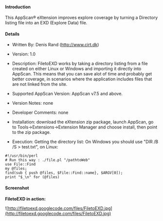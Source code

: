 #### Introduction ####

This AppScan® eXtension improves explore coverage by turning a Directory listing file into an EXD (Explore Data) file.

#### Details ####

  * Written By: Denis Rand (http://www.cirt.dk)

  * Version: 1.0

  * Description: FiletoEXD works by taking a directory listing from a file created on either Linux or Windows and importing it directly into AppScan. This means that you can save alot of time and probably get better coverage, in scenarios where the application includes files that are not linked from the site.

  * Supported AppScan Version: AppScan v7.5 and above.

  * Version Notes: none

  * Developer Comments: none

  * Installation: download the eXtension zip package, launch AppScan, go to Tools->Extensions->Extension Manager and choose install, then point to the zip package.

  * Execution: Getting the directory list: On Windows you should use "DIR /B /S > test.txt", on Linux:

```
#!/usr/bin/perl
# Run this way : ./file.pl "/pathtoWeb"
use File::Find
my @files;
find(sub { push @files, $File::Find::name}, $ARGV[0]);
print "$_\n" for (@files)
```


#### Screenshot ####

**FiletoEXD in action:**

![http://filetoexd.googlecode.com/files/FiletoEXD.jpg](http://filetoexd.googlecode.com/files/FiletoEXD.jpg)

